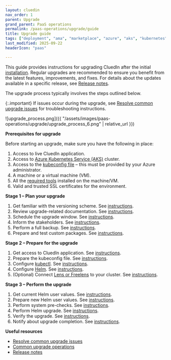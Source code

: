 ```yaml
---
layout: cluedin
nav_order: 1
parent: Upgrade
grand_parent: PaaS operations
permalink: /paas-operations/upgrade/guide
title: Upgrade guide
tags: ["deployment", "ama", "marketplace", "azure", "aks", "kubernetes", "upgrade"]
last_modified: 2025-09-22
headerIcon: "paas"

---
```


This guide provides instructions for upgrading CluedIn after the initial [installation](/deployment). Regular upgrades are recommended to ensure you benefit from the latest features, improvements, and fixes. For details about the updates available in a specific release, see [Release notes](/release-notes).

The upgrade process typically involves the steps outlined below.

{:.important}
If issues occur during the upgrade, see [Resolve common upgrade issues](/paas-operations/upgrade/guide/resolve-common-upgrade-issues) for troubleshooting instructions.

![upgrade_process.png]({{ "/assets/images/paas-operations/upgrade/upgrade_process_6.png" | relative_url }})

**Prerequisites for upgrade**

Before starting an upgrade, make sure you have the following in place: 

1. Access to live CluedIn application.
1. Access to [Azure Kubernetes Service (AKS)](/paas-operations/upgrade/guide/required-tools#azure-kubernetes-service) cluster.
1. Access to the [kubeconfig file](/paas-operations/upgrade/guide/required-tools#kubeconfig-file) – this must be provided by your Azure administrator.
1. A machine or a virtual machine (VM).
1. All the [required tools](/paas-operations/upgrade/guide/required-tools) installed on the machine/VM.
1. Valid and trusted SSL certificates for the environment.

**Stage 1 – Plan your upgrade**
1. Get familiar with the versioning scheme. See [instructions](/paas-operations/upgrade/guide/plan-the-upgrade#get-familiar-with-the-versioning-scheme).
1. Review upgrade-related documentation. See [instructions](/paas-operations/upgrade/guide/plan-the-upgrade#review-upgrade-related-documentation).
1. Schedule the upgrade window. See [instructions](/paas-operations/upgrade/guide/plan-the-upgrade#schedule-the-upgrade-window).
1. Inform the stakeholders. See [instructions](/paas-operations/upgrade/guide/plan-the-upgrade#inform-the-stakeholders).
1. Perform a full backup. See [instructions](/paas-operations/upgrade/guide/plan-the-upgrade#perform-a-full-backup).
1. Prepare and test custom packages. See [instructions](/paas-operations/upgrade/guide/plan-the-upgrade#prepare-and-test-custom-packages).

**Stage 2 – Prepare for the upgrade**
1. Get access to CluedIn application. See [instructions](/paas-operations/upgrade/guide/prepare-for-the-upgrade#get-access-to-cluedin-application).
1. Prepare the kubeconfig file. See [instructions](/paas-operations/upgrade/guide/prepare-for-the-upgrade#prepare-the-kubeconfig-file).
1. Configure [kubectl](/paas-operations/upgrade/guide/required-tools#kubectl). See [instructions](/paas-operations/upgrade/guide/prepare-for-the-upgrade#configure-kubectl).
1. Configure [Helm](/paas-operations/upgrade/guide/required-tools#helm). See [instructions](/paas-operations/upgrade/guide/prepare-for-the-upgrade#configure-helm).
1. (Optional) Connect [Lens or Freelens](/paas-operations/upgrade/guide/required-tools#lens-or-freelens) to your cluster. See [instructions](/paas-operations/upgrade/guide/prepare-for-the-upgrade#connect-lens-or-freelens-to-your-cluedin-cluster).

**Stage 3 – Perform the upgrade**
1. Get current Helm user values. See [instructions](/paas-operations/upgrade/guide/perform-the-upgrade#get-current-helm-user-values).
1. Prepare new Helm user values. See [instructions](/paas-operations/upgrade/guide/perform-the-upgrade#prepare-new-helm-user-values).
1. Perform system pre-checks. See [instructions](/paas-operations/upgrade/guide/perform-the-upgrade#perform-system-pre-checks).
1. Perform Helm upgrade. See [instructions](/paas-operations/upgrade/guide/perform-the-upgrade#perform-helm-upgrade).
1. Verify the upgrade. See [instructions](/paas-operations/upgrade/guide/perform-the-upgrade#verify-the-upgrade).
1. Notify about upgrade completion. See [instructions](/paas-operations/upgrade/guide/perform-the-upgrade#notify-about-upgrade-completion).

**Useful resources**
- [Resolve common upgrade issues](/paas-operations/upgrade/guide/resolve-common-upgrade-issues)
- [Common upgrade operations](/paas-operations/upgrade/guide/common-upgrade-operations)
- [Release notes](/release-notes)


